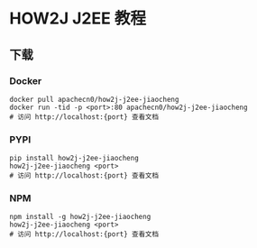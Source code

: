 # HOW2J J2EE 教程

## 下载

### Docker

```
docker pull apachecn0/how2j-j2ee-jiaocheng
docker run -tid -p <port>:80 apachecn0/how2j-j2ee-jiaocheng
# 访问 http://localhost:{port} 查看文档
```

### PYPI

```
pip install how2j-j2ee-jiaocheng
how2j-j2ee-jiaocheng <port>
# 访问 http://localhost:{port} 查看文档
```

### NPM

```
npm install -g how2j-j2ee-jiaocheng
how2j-j2ee-jiaocheng <port>
# 访问 http://localhost:{port} 查看文档
```